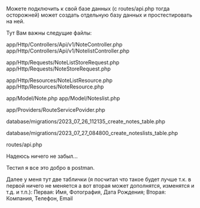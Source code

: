 Можете подключить к свой базе данных (с routes/api.php тогда осторожней) может создать отдельную базу данных и простестировать на ней.

Тут Вам важны следущие файлы:

app/Http/Controllers/Api/v1/NoteController.php
app/Http/Controllers/Api/v1/NotelistController.php

app/Http/Requests/NoteListStoreRequest.php
app/Http/Requests/NoteStoreRequest.php

app/Http/Resources/NoteListResource.php
app/Http/Resources/NoteResource.php

app/Model/Note.php
app/Model/Noteslist.php

app/Providers/RouteServicePovider.php

database/migrations/2023_07_26_112135_create_notes_table.php

database/migrations/2023_07_27_084800_create_noteslists_table.php

routes/api.php

Надеюсь ничего не забыл...

Тестил я все это добро в postman.

Далее у меня тут две таблички (я посчитал что такое будет лучше т.к. в первой ничего не меняется а вот вторая может дополнятся, изменятся и т.д. и т.п.):
Первая: Имя, Фотография, Дата Рождения;
Вторая: Компания, Телефон, Email
